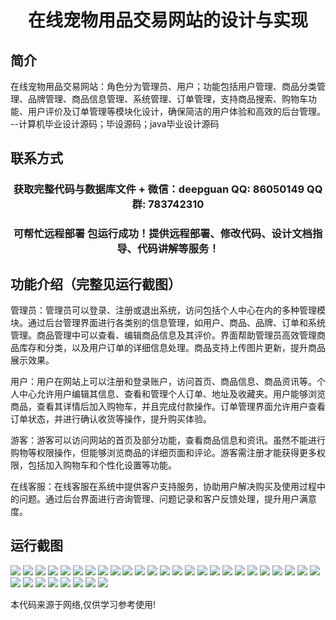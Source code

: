 <p><h1 align="center">在线宠物用品交易网站的设计与实现</h1></p>

## 简介
在线宠物用品交易网站：角色分为管理员、用户；功能包括用户管理、商品分类管理、品牌管理、商品信息管理、系统管理、订单管理，支持商品搜索、购物车功能、用户评价及订单管理等模块化设计，确保简洁的用户体验和高效的后台管理。    --计算机毕业设计源码；毕设源码；java毕业设计源码


## 联系方式
<p><h3 align="center">获取完整代码与数据库文件 + 微信：deepguan QQ: 86050149 QQ群: 783742310</h3></p>
<p><h3 align="center">可帮忙远程部署 包运行成功！提供远程部署、修改代码、设计文档指导、代码讲解等服务！</h3></p>

## 功能介绍（完整见运行截图）
管理员：管理员可以登录、注册或退出系统，访问包括个人中心在内的多种管理模块。通过后台管理界面进行各类别的信息管理，如用户、商品、品牌、订单和系统管理。商品管理中可以查看、编辑商品信息及其评价。界面帮助管理员高效管理商品库存和分类，以及用户订单的详细信息处理。商品支持上传图片更新，提升商品展示效果。

用户：用户在网站上可以注册和登录账户，访问首页、商品信息、商品资讯等。个人中心允许用户编辑其信息、查看和管理个人订单、地址及收藏夹。用户能够浏览商品，查看其详情后加入购物车，并且完成付款操作。订单管理界面允许用户查看订单状态，并进行确认收货等操作，提升购买体验。

游客：游客可以访问网站的首页及部分功能，查看商品信息和资讯。虽然不能进行购物等权限操作，但能够浏览商品的详细页面和评论。游客需注册才能获得更多权限，包括加入购物车和个性化设置等功能。

在线客服：在线客服在系统中提供客户支持服务，协助用户解决购买及使用过程中的问题。通过后台界面进行咨询管理、问题记录和客户反馈处理，提升用户满意度。


## 运行截图
![](https://bs-1329754181.cos.ap-shanghai.myqcloud.com/spring/onlinePetSuppliesTradingWebsiteDesignAndImplementation/img/001.jpg)
![](https://bs-1329754181.cos.ap-shanghai.myqcloud.com/spring/onlinePetSuppliesTradingWebsiteDesignAndImplementation/img/002.jpg)
![](https://bs-1329754181.cos.ap-shanghai.myqcloud.com/spring/onlinePetSuppliesTradingWebsiteDesignAndImplementation/img/003.jpg)
![](https://bs-1329754181.cos.ap-shanghai.myqcloud.com/spring/onlinePetSuppliesTradingWebsiteDesignAndImplementation/img/004.jpg)
![](https://bs-1329754181.cos.ap-shanghai.myqcloud.com/spring/onlinePetSuppliesTradingWebsiteDesignAndImplementation/img/005.jpg)
![](https://bs-1329754181.cos.ap-shanghai.myqcloud.com/spring/onlinePetSuppliesTradingWebsiteDesignAndImplementation/img/006.jpg)
![](https://bs-1329754181.cos.ap-shanghai.myqcloud.com/spring/onlinePetSuppliesTradingWebsiteDesignAndImplementation/img/007.jpg)
![](https://bs-1329754181.cos.ap-shanghai.myqcloud.com/spring/onlinePetSuppliesTradingWebsiteDesignAndImplementation/img/008.jpg)
![](https://bs-1329754181.cos.ap-shanghai.myqcloud.com/spring/onlinePetSuppliesTradingWebsiteDesignAndImplementation/img/009.jpg)
![](https://bs-1329754181.cos.ap-shanghai.myqcloud.com/spring/onlinePetSuppliesTradingWebsiteDesignAndImplementation/img/010.jpg)
![](https://bs-1329754181.cos.ap-shanghai.myqcloud.com/spring/onlinePetSuppliesTradingWebsiteDesignAndImplementation/img/011.jpg)
![](https://bs-1329754181.cos.ap-shanghai.myqcloud.com/spring/onlinePetSuppliesTradingWebsiteDesignAndImplementation/img/012.jpg)
![](https://bs-1329754181.cos.ap-shanghai.myqcloud.com/spring/onlinePetSuppliesTradingWebsiteDesignAndImplementation/img/013.jpg)
![](https://bs-1329754181.cos.ap-shanghai.myqcloud.com/spring/onlinePetSuppliesTradingWebsiteDesignAndImplementation/img/014.jpg)
![](https://bs-1329754181.cos.ap-shanghai.myqcloud.com/spring/onlinePetSuppliesTradingWebsiteDesignAndImplementation/img/015.jpg)
![](https://bs-1329754181.cos.ap-shanghai.myqcloud.com/spring/onlinePetSuppliesTradingWebsiteDesignAndImplementation/img/016.jpg)
![](https://bs-1329754181.cos.ap-shanghai.myqcloud.com/spring/onlinePetSuppliesTradingWebsiteDesignAndImplementation/img/017.jpg)
![](https://bs-1329754181.cos.ap-shanghai.myqcloud.com/spring/onlinePetSuppliesTradingWebsiteDesignAndImplementation/img/018.jpg)
![](https://bs-1329754181.cos.ap-shanghai.myqcloud.com/spring/onlinePetSuppliesTradingWebsiteDesignAndImplementation/img/019.jpg)
![](https://bs-1329754181.cos.ap-shanghai.myqcloud.com/spring/onlinePetSuppliesTradingWebsiteDesignAndImplementation/img/020.jpg)
![](https://bs-1329754181.cos.ap-shanghai.myqcloud.com/spring/onlinePetSuppliesTradingWebsiteDesignAndImplementation/img/021.jpg)
![](https://bs-1329754181.cos.ap-shanghai.myqcloud.com/spring/onlinePetSuppliesTradingWebsiteDesignAndImplementation/img/022.jpg)
![](https://bs-1329754181.cos.ap-shanghai.myqcloud.com/spring/onlinePetSuppliesTradingWebsiteDesignAndImplementation/img/023.jpg)
![](https://bs-1329754181.cos.ap-shanghai.myqcloud.com/spring/onlinePetSuppliesTradingWebsiteDesignAndImplementation/img/024.jpg)
![](https://bs-1329754181.cos.ap-shanghai.myqcloud.com/spring/onlinePetSuppliesTradingWebsiteDesignAndImplementation/img/025.jpg)
![](https://bs-1329754181.cos.ap-shanghai.myqcloud.com/spring/onlinePetSuppliesTradingWebsiteDesignAndImplementation/img/026.jpg)
![](https://bs-1329754181.cos.ap-shanghai.myqcloud.com/spring/onlinePetSuppliesTradingWebsiteDesignAndImplementation/img/027.jpg)
![](https://bs-1329754181.cos.ap-shanghai.myqcloud.com/spring/onlinePetSuppliesTradingWebsiteDesignAndImplementation/img/028.jpg)
![](https://bs-1329754181.cos.ap-shanghai.myqcloud.com/spring/onlinePetSuppliesTradingWebsiteDesignAndImplementation/img/029.jpg)
![](https://bs-1329754181.cos.ap-shanghai.myqcloud.com/spring/onlinePetSuppliesTradingWebsiteDesignAndImplementation/img/030.jpg)
![](https://bs-1329754181.cos.ap-shanghai.myqcloud.com/spring/onlinePetSuppliesTradingWebsiteDesignAndImplementation/img/031.jpg)
![](https://bs-1329754181.cos.ap-shanghai.myqcloud.com/spring/onlinePetSuppliesTradingWebsiteDesignAndImplementation/img/032.jpg)
![](https://bs-1329754181.cos.ap-shanghai.myqcloud.com/spring/onlinePetSuppliesTradingWebsiteDesignAndImplementation/img/033.jpg)

<p>本代码来源于网络,仅供学习参考使用!</p>
